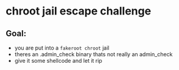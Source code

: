 # chroot jail escape challenge

## Goal:
  - you are put into a `fakeroot chroot` jail
  - theres an .admin\_check binary thats not really an admin\_check
  - give it some shellcode and let it rip
